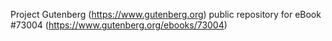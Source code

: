 Project Gutenberg (https://www.gutenberg.org) public repository for
eBook #73004 (https://www.gutenberg.org/ebooks/73004)
